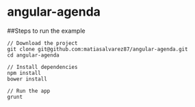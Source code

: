 angular-agenda
==============

##Steps to run the example

```
// Download the project
git clone git@github.com:matiasalvarez87/angular-agenda.git
cd angular-agenda

// Install dependencies
npm install
bower install

// Run the app
grunt
```
